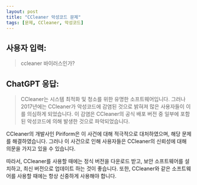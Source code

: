 ```yaml
---
layout: post
title: "CCleaner 악성코드 문제"
tags: [문제, CCleaner, 악성코드]
---
```


## 사용자 입력:
> ccleaner 바이러스인가?

## ChatGPT 응답:
> CCleaner는 시스템 최적화 및 청소를 위한 유명한 소프트웨어입니다. 그러나 2017년에는 CCleaner가 악성코드에 감염된 것으로 밝혀져 많은 사용자들이 이를 의심하게 되었습니다. 이 감염은 CCleaner의 공식 배포 버전 중 일부에 포함된 악성코드에 의해 발생한 것으로 파악되었습니다.

CCleaner의 개발사인 Piriform은 이 사건에 대해 적극적으로 대처하였으며, 해당 문제를 해결하였습니다. 그러나 이 사건으로 인해 사용자들은 CCleaner의 신뢰성에 대해 의문을 가지고 있을 수 있습니다.

따라서, CCleaner를 사용할 때에는 정식 버전을 다운로드 받고, 보안 소프트웨어를 설치하고, 최신 버전으로 업데이트 하는 것이 좋습니다. 또한, CCleaner와 같은 소프트웨어를 사용할 때에는 항상 신중하게 사용해야 합니다.

